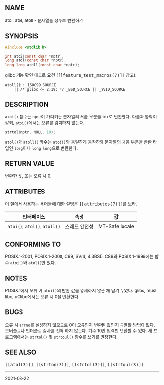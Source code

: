 ## NAME

atoi, atol, atoll - 문자열을 정수로 변환하기

## SYNOPSIS

```c
#include <stdlib.h>

int atoi(const char *nptr);
long atol(const char *nptr);
long long atoll(const char *nptr);
```

glibc 기능 확인 매크로 요건 (<tt>[[feature_test_macros(7)]]</tt> 참고):

`atoll()`:
:   `_ISOC99_SOURCE`<br>
    `    || /* glibc <= 2.19: */ _BSD_SOURCE || _SVID_SOURCE`

## DESCRIPTION

`atoi()` 함수는 `nptr`이 가리키는 문자열의 처음 부분을 `int`로 변환한다. 다음과 동작이 같되, `atoi()`에서는 오류를 감지하지 않는다.

```c
strtol(nptr, NULL, 10);
```

`atol()`과 `atoll()` 함수는 `atoi()`와 동일하게 동작하되 문자열의 처음 부분을 반환 타입인 `long`이나 `long long`으로 변환한다.

## RETURN VALUE

변환한 값, 또는 오류 시 0.

## ATTRIBUTES

이 절에서 사용하는 용어들에 대한 설명은 <tt>[[attributes(7)]]</tt>를 보라.

| 인터페이스 | 속성 | 값 |
| --- | --- | --- |
| `atoi()`, `atol()`, `atoll()` | 스레드 안전성 | MT-Safe locale |

## CONFORMING TO

POSIX.1-2001, POSIX.1-2008, C99, SVr4, 4.3BSD. C89와 POSIX.1-1996에는 함수 `atoi()`와 `atol()`만 있다.

## NOTES

POSIX.1에서 오류 시 `atoi()`의 반환 값을 명세하지 않은 채 남겨 두었다. glibc, musl libc, uClibc에서는 오류 시 0을 반환한다.

## BUGS

오류 시 `errno`를 설정하지 않으므로 0이 오류인지 변환된 값인지 구별할 방법이 없다. 오버플로나 언더플로 검사를 전혀 하지 않는다. 기수 10인 입력만 변환할 수 있다. 새 프로그램에서는 `strtol()` 및 `strtoul()` 함수를 쓰기를 권장한다.

## SEE ALSO

<tt>[[atof(3)]]</tt>, <tt>[[strtod(3)]]</tt>, <tt>[[strtol(3)]]</tt>, <tt>[[strtoul(3)]]</tt>

----

2021-03-22
